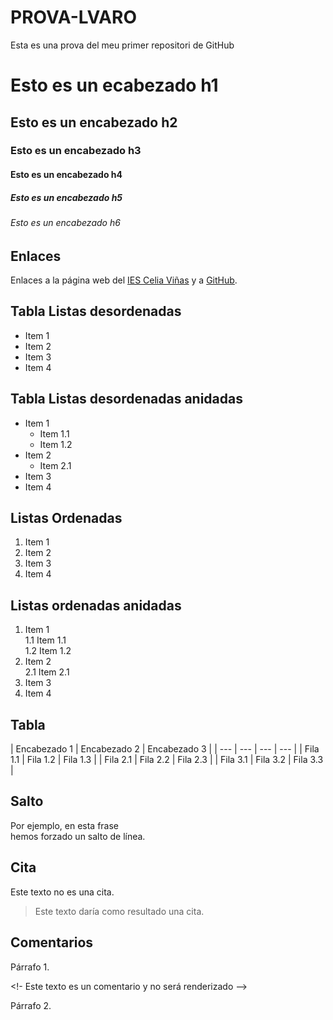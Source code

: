 # PROVA-LVARO
Esta es una prova del meu primer repositori de GitHub
# Esto es un ecabezado h1
## Esto es un encabezado h2
### Esto es un encabezado h3
#### Esto es un encabezado h4
##### Esto es un encabezado h5
###### Esto es un encabezado h6


## Enlaces
Enlaces a la página web del [IES Celia Viñas][1] y a [GitHub][2].

[1]: https://iescelia.org
[2]: https://github.com  

## Tabla Listas desordenadas

* Item 1
* Item 2
* Item 3
* Item 4  
## Tabla  Listas desordenadas anidadas
* Item 1
  * Item 1.1
  * Item 1.2
* Item 2
  * Item 2.1
* Item 3
* Item 4


## Listas Ordenadas
1. Item 1
2. Item 2
3. Item 3
4. Item 4

## Listas ordenadas anidadas

1. Item 1  
  1.1 Item 1.1  
  1.2 Item 1.2  
2. Item 2  
  2.1 Item 2.1  
3. Item 3  
4. Item 4

## Tabla
| Encabezado 1 | Encabezado 2 | Encabezado 3 |
| --- | --- | --- | --- |
| Fila 1.1 | Fila 1.2 | Fila 1.3 |
| Fila 2.1 | Fila 2.2 | Fila 2.3 |
| Fila 3.1 | Fila 3.2 | Fila 3.3 |

## Salto

Por ejemplo, en esta frase  
hemos forzado un salto de línea.

## Cita 
Este texto no es una cita.
> Este texto daría como resultado una cita.

## Comentarios

Párrafo 1.

<!- Este texto es un comentario y no será renderizado -->

Párrafo 2.

##

